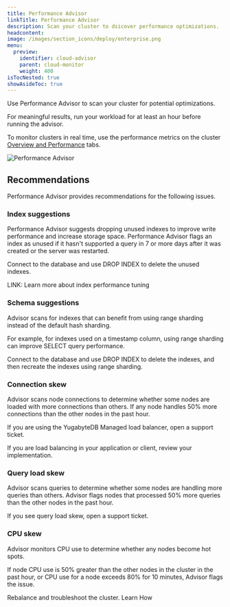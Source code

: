 ```yaml
---
title: Performance Advisor
linkTitle: Performance Advisor
description: Scan your cluster to dsicover performance optimizations.
headcontent:
image: /images/section_icons/deploy/enterprise.png
menu:
  preview:
    identifier: cloud-advisor
    parent: cloud-monitor
    weight: 400
isTocNested: true
showAsideToc: true
---
```


Use Performance Advisor to scan your cluster for potential optimizations.

For meaningful results, run your workload for at least an hour before running the advisor.

To monitor clusters in real time, use the performance metrics on the cluster [Overview and Performance](../overview/) tabs.

![Performance Advisor](/images/yb-cloud/cloud-alerts-configurations.png)

## Recommendations

Performance Advisor provides recommendations for the following issues.

### Index suggestions

Performance Advisor suggests dropping unused indexes to improve write performance and increase storage space. Performance Advisor flags an index as unused if it hasn't supported a query in 7 or more days after it was created or the server was restarted.

Connect to the database and use DROP INDEX to delete the unused indexes.

LINK: Learn more about index performance tuning

### Schema suggestions

Advisor scans for indexes that can benefit from using range sharding instead of the default hash sharding.

For example, for indexes used on a timestamp column, using range sharding can improve SELECT query performance.

Connect to the database and use DROP INDEX to delete the indexes, and then recreate the indexes using range sharding.

### Connection skew

Advisor scans node connections to determine whether some nodes are loaded with more connections than others. If any node handles 50% more connections than the other nodes in the past hour.

If you are using the YugabyteDB Managed load balancer, open a support ticket.

If you are load balancing in your application or client, review your implementation.

### Query load skew

Advisor scans queries to determine whether some nodes are handling more queries than others. Advisor flags nodes that processed 50% more queries than the other nodes in the past hour.

If you see query load skew, open a support ticket.

### CPU skew

Advisor monitors CPU use to determine whether any nodes become hot spots.

If node CPU use is 50% greater than the other nodes in the cluster in the past hour, or CPU use for a node exceeds 80% for 10 minutes, Advisor flags the issue.

Rebalance and troubleshoot the cluster. Learn How
